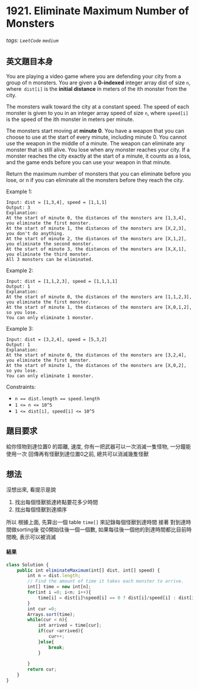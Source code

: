 # 1921. Eliminate Maximum Number of Monsters
###### tags: `LeetCode` `medium`

## 英文題目本身
You are playing a video game where you are defending your city from a group of n monsters. You are given a **0-indexed** integer array dist of size `n`, where` dist[i]` is the **initial distance** in meters of the ith monster from the city.

The monsters walk toward the city at a constant speed. The speed of each monster is given to you in an integer array speed of size `n`, where `speed[i]` is the speed of the ith monster in meters per minute.

The monsters start moving at **minute 0**. You have a weapon that you can choose to use at the start of every minute, including minute 0. You cannot use the weapon in the middle of a minute. The weapon can eliminate any monster that is still alive. You lose when any monster reaches your city. If a monster reaches the city exactly at the start of a minute, it counts as a loss, and the game ends before you can use your weapon in that minute.

Return the maximum number of monsters that you can eliminate before you lose, or n if you can eliminate all the monsters before they reach the city.

 

Example 1:
```
Input: dist = [1,3,4], speed = [1,1,1]
Output: 3
Explanation:
At the start of minute 0, the distances of the monsters are [1,3,4], you eliminate the first monster.
At the start of minute 1, the distances of the monsters are [X,2,3], you don't do anything.
At the start of minute 2, the distances of the monsters are [X,1,2], you eliminate the second monster.
At the start of minute 3, the distances of the monsters are [X,X,1], you eliminate the third monster.
All 3 monsters can be eliminated.
```
Example 2:
```
Input: dist = [1,1,2,3], speed = [1,1,1,1]
Output: 1
Explanation:
At the start of minute 0, the distances of the monsters are [1,1,2,3], you eliminate the first monster.
At the start of minute 1, the distances of the monsters are [X,0,1,2], so you lose.
You can only eliminate 1 monster.
```
Example 3:
```
Input: dist = [3,2,4], speed = [5,3,2]
Output: 1
Explanation:
At the start of minute 0, the distances of the monsters are [3,2,4], you eliminate the first monster.
At the start of minute 1, the distances of the monsters are [X,0,2], so you lose.
You can only eliminate 1 monster.
 ```
Constraints:

- `n == dist.length == speed.length`
- `1 <= n <= 10^5`
- `1 <= dist[i], speed[i] <= 10^5`
## 題目要求
給你怪物到達位置0 的距離, 速度, 你有一把武器可以一次消滅一隻怪物, 一分鐘能使用一次
回傳再有怪獸到達位置0之前, 總共可以消滅幾隻怪獸
## 想法
沒想出來, 看提示是說
1. 找出每個怪獸抵達終點要花多少時間
2. 找出每個怪獸到達順序

所以  根據上面, 先算出一個 table `time[]` 來記錄每個怪獸到達時間
接著  對到達時間做sorting後
從0開始往後一個一個數, 如果每往後一個他的到達時間都比目前時間晚, 表示可以被消滅
#### 結果
```javascript
class Solution {
    public int eliminateMaximum(int[] dist, int[] speed) {
        int n = dist.length;
        // Find the amount of time it takes each monster to arrive.
        int[] time = new int[n];
        for(int i =0; i<n; i++){
            time[i] = dist[i]%speed[i] == 0 ? dist[i]/speed[i] : dist[i]/speed[i]+1;
        }
        int cur =0;
        Arrays.sort(time);
        while(cur < n){
            int arrived = time[cur];
            if(cur <arrived){
                cur++;
            }else{
                break;
            }
            
        }
        return cur;
    }
}
```